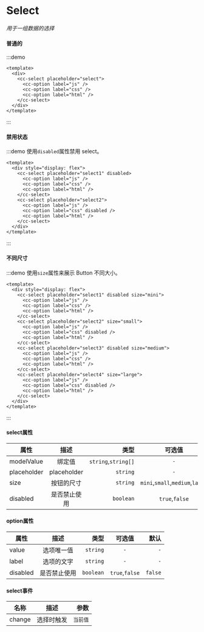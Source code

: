 # Select
*用于一组数据的选择*
#### 普通的
:::demo
```vue
<template>
  <div>
    <cc-select placeholder="select">
      <cc-option label="js" />
      <cc-option label="css" />
      <cc-option label="html" />
    </cc-select>
  </div>
</template>
```
:::

#### 禁用状态
:::demo 使用`disabled`属性禁用 select。
```vue
<template>
  <div style="display: flex">
    <cc-select placeholder="select1" disabled>
      <cc-option label="js" />
      <cc-option label="css" />
      <cc-option label="html" />
    </cc-select>
    <cc-select placeholder="select2">
      <cc-option label="js" />
      <cc-option label="css" disabled />
      <cc-option label="html" />
    </cc-select>
  </div>
</template>
```
:::

#### 不同尺寸
:::demo 使用`size`属性来展示 Button 不同大小。
```vue
<template>
  <div style="display: flex">
    <cc-select placeholder="select1" disabled size="mini">
      <cc-option label="js" />
      <cc-option label="css" />
      <cc-option label="html" />
    </cc-select>
    <cc-select placeholder="select2" size="small">
      <cc-option label="js" />
      <cc-option label="css" disabled />
      <cc-option label="html" />
    </cc-select>
    <cc-select placeholder="select3" disabled size="medium">
      <cc-option label="js" />
      <cc-option label="css" />
      <cc-option label="html" />
    </cc-select>
    <cc-select placeholder="select4" size="large">
      <cc-option label="js" />
      <cc-option label="css" disabled />
      <cc-option label="html" />
    </cc-select>
  </div>
</template>
```
:::

#### select属性
| 属性 | 描述 | 类型 | 可选值 | 默认 |
| ------------- |:-------------:| -----:|:-------------:| -----:|
| modelValue | 绑定值 | `string`,`string[]` | `-` | `-`  |
| placeholder  | placeholder | `string` | `-`| `请输入` |
| size | 按钮的尺寸 | `string` | `mini`,`small`,`medium`,`large` | `medium` |
| disabled | 是否禁止使用 | `boolean` | `true`,`false` | `false` |

#### option属性
| 属性 | 描述 | 类型 | 可选值 | 默认 |
| ------------- |:-------------:| -----:|:-------------:| -----:|
| value | 选项唯一值 | `string` | `-` | `-`  |
| label  | 选项的文字 | `string` | `-`| `-` |
| disabled | 是否禁止使用 | `boolean` | `true`,`false` | `false` |

#### select事件
| 名称 | 描述 | 参数 |
| ------------- |:-------------:| -----:|
| change | 选择时触发 | `当前值` |

